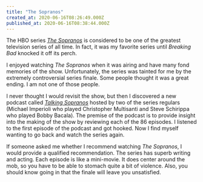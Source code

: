 ```yaml
---
title: "The Sopranos"
created_at: 2020-06-16T08:26:49.000Z
published_at: 2020-06-16T08:38:44.000Z
---
```

The HBO series [_The Sopranos_](https://en.wikipedia.org/wiki/The_Sopranos) is considered to be one of the greatest television series of all time. In fact, it was my favorite series until _Breaking Bad_ knocked it off its perch. 

I enjoyed watching _The Sopranos_ when it was airing and have many fond memories of the show. Unfortunately, the series was tainted for me by the extremely controversial series finale. Some people thought it was a great ending. I am not one of those people.

I never thought I would revisit the show, but then I discovered a new podcast called [_Talking Sopranos_](https://talkingsopranos.simplecast.com/) hosted by two of the series regulars (Michael Imperioli who played Christopher Multisanti and Steve Schirippa who played Bobby Bacala). The premise of the podcast is to provide insight into the making of the show by reviewing each of the 86 episodes. I listened to the first episode of the podcast and got hooked. Now I find myself wanting to go back and watch the series again. 

If someone asked me whether I recommend watching _The Sopranos_, I would provide a qualified recommendation. The series has superb writing and acting. Each episode is like a mini-movie. It does center around the mob, so you have to be able to stomach quite a bit of violence. Also, you should know going in that the finale will leave you unsatisfied.
